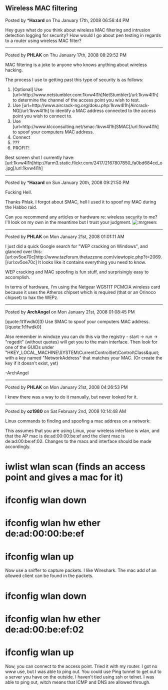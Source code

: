 ## Wireless MAC filtering
Posted by ***Hazard** on Thu January 17th, 2008 06:56:44 PM

Hey guys what do you think about wireless MAC filtering and intrusion detection logging for security? How would I go about pen testing in regards to a router using wireless MAC filter?

--------------------------------------------------------------------------------

Posted by **PHLAK** on Thu January 17th, 2008 08:29:52 PM

MAC filtering is a joke to anyone who knows anything about wireless hacking.

The process I use to getting past this type of security is as follows:

1) [Optional] Use [url=http&#58;//www&#46;netstumbler&#46;com:1kvw4l1h]NetStumbler[/url:1kvw4l1h] to determine the channel of the access point you wish to test.
2) Use [url=http&#58;//www&#46;aircrack-ng&#46;org/doku&#46;php:1kvw4l1h]Aircrack-NG[/url:1kvw4l1h] to identify a MAC address connected to the access point you wish to connect to.
3) Use [url=http&#58;//www&#46;klcconsulting&#46;net/smac:1kvw4l1h]SMAC[/url:1kvw4l1h] to spoof your computers MAC address.
4) Connect
5) ???
6) PROFIT!

Best screen shot I currently have: [url:1kvw4l1h]http&#58;//farm3&#46;static&#46;flickr&#46;com/2417/2167807850_fa0bd684cd_o&#46;jpg[/url:1kvw4l1h]

--------------------------------------------------------------------------------

Posted by ***Hazard** on Sun January 20th, 2008 09:21:50 PM

Fucking Hell.

Thanks Phlak. I forgot about SMAC, hell I used it to spoof my MAC during the Habbo raid. 

Can you recommend any articles or hardware re: wireless security to me? I'll look on my own in the meantime but I trust your judgment.  <!-- s:mrgreen: --><img src="{SMILIES_PATH}/icon_mrgreen.gif" alt=":mrgreen:" title="Mr. Green" /><!-- s:mrgreen: -->

--------------------------------------------------------------------------------

Posted by **PHLAK** on Mon January 21st, 2008 01:01:11 AM

I just did a quick Google search for &quot;WEP cracking on Windows&quot;, and glanced over this: [url:ov5oe70c]http&#58;//www&#46;tazforum&#46;thetazzone&#46;com/viewtopic&#46;php?t=2069&#46;[/url:ov5oe70c]  It looks like it contains everything you need to know.

WEP cracking and MAC spoofing is fun stuff, and surprisingly easy to accomplish.

In terms of hardware, I'm using the Netgear WG511T PCMCIA wireless card because it uses the Atheros chipset which is required (that or an Orinoco chipset) to hax the WEPz.

--------------------------------------------------------------------------------

Posted by **ArchAngel** on Mon January 21st, 2008 01:08:45 PM

[quote:1t1fwdk0]3) Use SMAC to spoof your computers MAC address.[/quote:1t1fwdk0]

Also remember in windoze you can do this via the registry - start -&gt; run -&gt; &quot;regedit&quot; (without quotes) will get you to the main interface. Then look for one of the GUIDs under &quot;HKEY_LOCAL_MACHINE\SYSTEM\CurrentControlSet\Control\Class\&quot; with a key named &quot;NetworkAddress&quot; that matches your MAC. (Or create the key if it doesn't exist, yet)

-ArchAngel

--------------------------------------------------------------------------------

Posted by **PHLAK** on Mon January 21st, 2008 04:26:53 PM

I knew there was a way to do it manually, but never looked for it.

--------------------------------------------------------------------------------

Posted by **oz1980** on Sat February 2nd, 2008 10:14:48 AM

Linux commands to finding and spoofing a mac address on a network:

This assumes that you are using Linux, your wireless interface is wlan, and that the AP mac is de:ad:00:00:be:ef and the client mac is de:ad:00:be:ef:02. Changes to the macs and interface should be made accordingly.

# iwlist wlan scan (finds an access point and gives a mac for it)
# ifconfig wlan down
# ifconfig wlan hw ether de:ad:00:00:be:ef
# ifconfig wlan up

Now use a sniffer to capture packets. I like Wireshark. The mac add of an allowed client can be found in the packets.

# ifconfig wlan down
# ifconfig wlan hw ether de:ad:00:be:ef:02
# ifconfig wlan up

Now, you can connect to the access point. Tried it with my router. I got no www use, but I was able to ping out. You could use Ping tunnel to get out to a server you have on the outside. I haven't tied using ssh or telnet. I was able to ping out, witch means that ICMP and DNS are allowed through.
